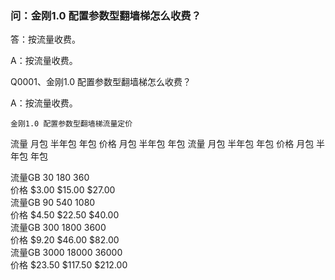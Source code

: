 ### 问：金刚1.0 配置参数型翻墙梯怎么收费？
答：按流量收费。

   A：按流量收费。

Q0001、金刚1.0 配置参数型翻墙梯怎么收费？

A：按流量收费。

    金刚1.0 配置参数型翻墙梯流量定价

  流量        月包    半年包      年包
  价格        月包    半年包      年包
  流量        月包    半年包      年包
  价格        月包    半年包      年包




 流量GB     30      180      360<br>
 价格    $3.00   $15.00   $27.00<br>
 流量GB     90      540     1080<br>
 价格    $4.50   $22.50   $40.00<br>
 流量GB    300     1800     3600<br>
 价格    $9.20   $46.00   $82.00<br>
 流量GB   3000    18000    36000<br>
 价格   $23.50  $117.50  $212.00<br>
